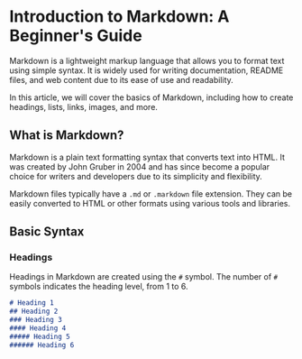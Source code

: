 # Introduction to Markdown: A Beginner's Guide

Markdown is a lightweight markup language that allows you to format text using simple syntax. It is widely used for writing documentation, README files, and web content due to its ease of use and readability.

In this article, we will cover the basics of Markdown, including how to create headings, lists, links, images, and more.

## What is Markdown?

Markdown is a plain text formatting syntax that converts text into HTML. It was created by John Gruber in 2004 and has since become a popular choice for writers and developers due to its simplicity and flexibility.

Markdown files typically have a `.md` or `.markdown` file extension. They can be easily converted to HTML or other formats using various tools and libraries.

## Basic Syntax

### Headings

Headings in Markdown are created using the `#` symbol. The number of `#` symbols indicates the heading level, from 1 to 6.

```markdown
# Heading 1
## Heading 2
### Heading 3
#### Heading 4
##### Heading 5
###### Heading 6
```

